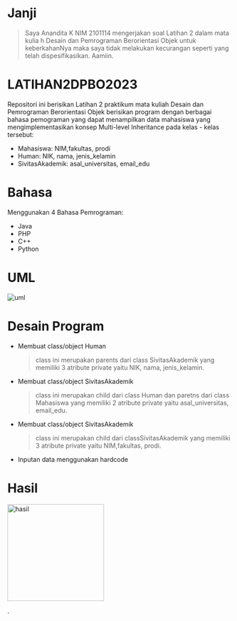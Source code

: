 # Janji

> Saya Anandita K NIM 2101114 mengerjakan soal Latihan 2 dalam mata kulia
h Desain dan Pemrograman Berorientasi Objek untuk keberkahanNya maka saya 
tidak melakukan kecurangan seperti yang telah dispesifikasikan. Aamiin.

# LATIHAN2DPBO2023
Repositori ini berisikan Latihan 2 praktikum mata kuliah Desain dan Pemrograman Berorientasi Objek berisikan program dengan berbagai bahasa pemograman yang dapat menampilkan data mahasiswa yang mengimplementasikan konsep Multi-level Inheritance  pada kelas - kelas tersebut:
- Mahasiswa: NIM,fakultas, prodi
- Human: NIK, nama, jenis_kelamin
- SivitasAkademik: asal_universitas, email_edu

# Bahasa
Menggunakan 4 Bahasa Pemrograman:

- Java
- PHP
- C++
- Python
# UML
  ![uml](https://user-images.githubusercontent.com/100897554/221386579-3b9eed6e-49be-474e-8f97-70ac380ab147.png)
# Desain Program 
- Membuat class/object Human 
  >class ini merupakan parents dari class SivitasAkademik yang memiliki 3 atribute private yaitu NIK, nama, jenis_kelamin.
- Membuat class/object SivitasAkademik
  >class ini merupakan child dari class Human dan paretns dari class Mahasiswa yang memiliki 2 atribute private yaitu  asal_universitas, email_edu.
 - Membuat class/object SivitasAkademik
   >class ini merupakan child dari classSivitasAkademik yang memiliki 3 atribute private yaitu NIM,fakultas, prodi.
 - Inputan data menggunakan hardcode

# Hasil

<img width="217" alt="hasil" src="https://user-images.githubusercontent.com/100897554/221404720-9b8d0398-4b03-4e18-a026-f3385399f12b.png">



 .

